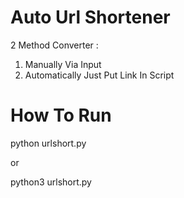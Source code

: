 # Auto Url Shortener

2 Method Converter :

1. Manually Via Input
2. Automatically Just Put Link In Script

# How To Run

python urlshort.py

or

python3 urlshort.py
